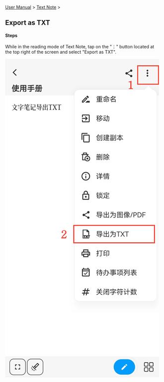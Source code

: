 [User Manual](/dragonnest/drawnote/manual/en) > [Text Note](/dragonnest/drawnote/manual/en/text_note) >

Export as TXT
---
#### Steps

While in the reading mode of Text Note, tap on the "⋮" button located at the top right of the screen and select "Export as TXT".

![](imgs/export_as_txt.png)